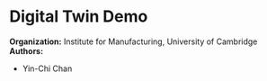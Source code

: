 # Digital Twin Demo

**Organization:** Institute for Manufacturing, University of Cambridge
**Authors:**
  - Yin-Chi Chan
